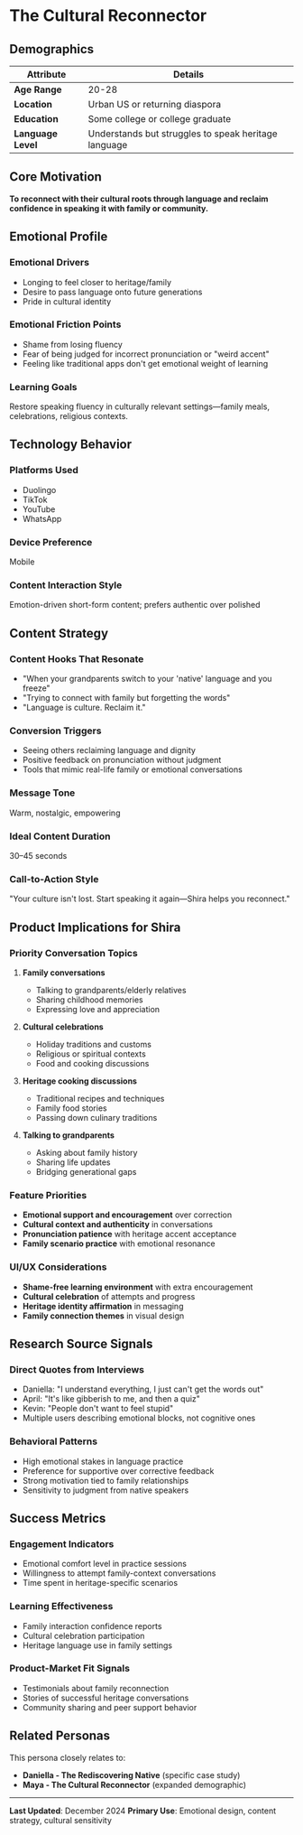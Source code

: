 # The Cultural Reconnector

## Demographics

| Attribute | Details |
|-----------|---------|
| **Age Range** | 20-28 |
| **Location** | Urban US or returning diaspora |
| **Education** | Some college or college graduate |
| **Language Level** | Understands but struggles to speak heritage language |

## Core Motivation

**To reconnect with their cultural roots through language and reclaim confidence in speaking it with family or community.**

## Emotional Profile

### **Emotional Drivers**
- Longing to feel closer to heritage/family
- Desire to pass language onto future generations
- Pride in cultural identity

### **Emotional Friction Points**
- Shame from losing fluency
- Fear of being judged for incorrect pronunciation or "weird accent"
- Feeling like traditional apps don't get emotional weight of learning

### **Learning Goals**
Restore speaking fluency in culturally relevant settings—family meals, celebrations, religious contexts.

## Technology Behavior

### **Platforms Used**
- Duolingo
- TikTok
- YouTube
- WhatsApp

### **Device Preference**
Mobile

### **Content Interaction Style**
Emotion-driven short-form content; prefers authentic over polished

## Content Strategy

### **Content Hooks That Resonate**
- "When your grandparents switch to your 'native' language and you freeze"
- "Trying to connect with family but forgetting the words"
- "Language is culture. Reclaim it."

### **Conversion Triggers**
- Seeing others reclaiming language and dignity
- Positive feedback on pronunciation without judgment
- Tools that mimic real-life family or emotional conversations

### **Message Tone**
Warm, nostalgic, empowering

### **Ideal Content Duration**
30–45 seconds

### **Call-to-Action Style**
"Your culture isn't lost. Start speaking it again—Shira helps you reconnect."

## Product Implications for Shira

### **Priority Conversation Topics**
1. **Family conversations**
   - Talking to grandparents/elderly relatives
   - Sharing childhood memories
   - Expressing love and appreciation

2. **Cultural celebrations**
   - Holiday traditions and customs
   - Religious or spiritual contexts
   - Food and cooking discussions

3. **Heritage cooking discussions**
   - Traditional recipes and techniques
   - Family food stories
   - Passing down culinary traditions

4. **Talking to grandparents**
   - Asking about family history
   - Sharing life updates
   - Bridging generational gaps

### **Feature Priorities**
- **Emotional support and encouragement** over correction
- **Cultural context and authenticity** in conversations
- **Pronunciation patience** with heritage accent acceptance
- **Family scenario practice** with emotional resonance

### **UI/UX Considerations**
- **Shame-free learning environment** with extra encouragement
- **Cultural celebration** of attempts and progress
- **Heritage identity affirmation** in messaging
- **Family connection themes** in visual design

## Research Source Signals

### **Direct Quotes from Interviews**
- Daniella: "I understand everything, I just can't get the words out"
- April: "It's like gibberish to me, and then a quiz"
- Kevin: "People don't want to feel stupid"
- Multiple users describing emotional blocks, not cognitive ones

### **Behavioral Patterns**
- High emotional stakes in language practice
- Preference for supportive over corrective feedback
- Strong motivation tied to family relationships
- Sensitivity to judgment from native speakers

## Success Metrics

### **Engagement Indicators**
- Emotional comfort level in practice sessions
- Willingness to attempt family-context conversations
- Time spent in heritage-specific scenarios

### **Learning Effectiveness**
- Family interaction confidence reports
- Cultural celebration participation
- Heritage language use in family settings

### **Product-Market Fit Signals**
- Testimonials about family reconnection
- Stories of successful heritage conversations
- Community sharing and peer support behavior

## Related Personas

This persona closely relates to:
- **Daniella - The Rediscovering Native** (specific case study)
- **Maya - The Cultural Reconnector** (expanded demographic)

---

**Last Updated**: December 2024
**Primary Use**: Emotional design, content strategy, cultural sensitivity 